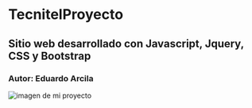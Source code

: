 # TecnitelProyecto
## Sitio web desarrollado con Javascript, Jquery, CSS y Bootstrap
 ### Autor: Eduardo Arcila
![imagen de mi proyecto](https://github.com/ediau11/TecnitelProyecto/blob/main/html/styles/imagenesJs/Screenshot%202022-01-12%20at%2000-25-24%20Document.png)
